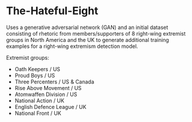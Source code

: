 # The-Hateful-Eight

Uses a generative adversarial network (GAN) and an initial dataset consisting of rhetoric from members/supporters of 8 right-wing extremist groups in North America and the UK to generate additional training examples for a right-wing extremism detection model.


Extremist groups:

- Oath Keepers / US
- Proud Boys / US
- Three Percenters / US & Canada
- Rise Above Movement / US
- Atomwaffen Division / US
- National Action / UK
- English Defence League / UK
- National Front / UK
